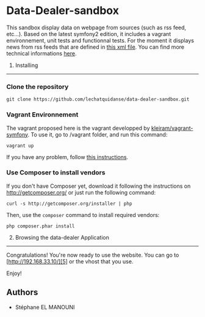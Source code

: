 Data-Dealer-sandbox
========================

This sandbox display data on webpage from sources (such as rss feed, etc...).
Based on the latest symfony2 edition, it includes a vagrant environnement, unit tests and functionnal tests.
For the moment it displays news from rss feeds that are defined in [this xml file][1].
You can find more technical informations [here][2].

1) Installing
----------------------------------

### Clone the repository

    git clone https://github.com/lechatquidanse/data-dealer-sandbox.git
    
### Vagrant Environnement

The vagrant proposed here is the vagrant developped by [kleiram/vagrant-symfony][3].
To use it, go to /vagrant folder, and run this command:

    vagrant up

If you have any problem, follow [this instructions][4].

### Use Composer to install vendors

If you don't have Composer yet, download it following the instructions on
http://getcomposer.org/ or just run the following command:

    curl -s http://getcomposer.org/installer | php

Then, use the `composer` command to install required vendors:

    php composer.phar install


2) Browsing the data-dealer Application
--------------------------------

Congratulations! You're now ready to use the website.
You can go to [http://192.168.33.10/][5] or the vhost that you use.

Enjoy!

[1]:  https://github.com/lechatquidanse/data-dealer-sandbox/blob/master/src/Sportlobster/Bundle/DataBundle/Resources/data/flux/newsFlux.xml
[2]:  https://github.com/lechatquidanse/data-dealer-sandbox/blob/master/src/Sportlobster/Bundle/DataBundle/Resources/doc/index.rst
[3]:  https://github.com/kleiram/vagrant-symfony
[4]:  https://github.com/lechatquidanse/data-dealer-sandbox/blob/master/vagrant/README.md
[5]:  http://192.168.33.10/

Authors
-------

* Stéphane EL MANOUNI